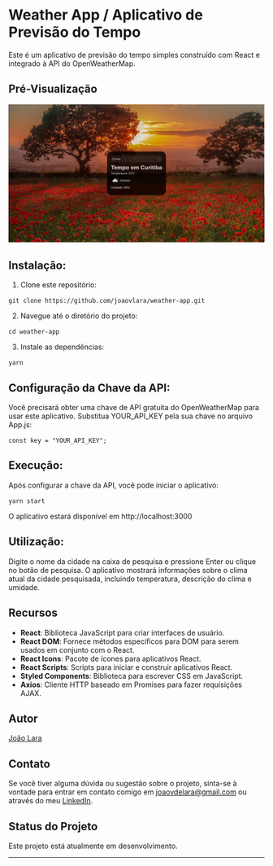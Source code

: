 # Weather App / Aplicativo de Previsão do Tempo

Este é um aplicativo de previsão do tempo simples construído com React e integrado à API do OpenWeatherMap.

## Pré-Visualização

![Pré-Visualização da interface](./public/preview.png)

## Instalação:

1. Clone este repositório: 
```
git clone https://github.com/joaovlara/weather-app.git
```

2. Navegue até o diretório do projeto: 
```
cd weather-app
```

3. Instale as dependências: 
```
yarn
```

## Configuração da Chave da API:

Você precisará obter uma chave de API gratuita do OpenWeatherMap para usar este aplicativo. Substitua YOUR_API_KEY pela sua chave no arquivo App.js:

```
const key = "YOUR_API_KEY";
```

## Execução:

Após configurar a chave da API, você pode iniciar o aplicativo: 

```
yarn start
```

O aplicativo estará disponível em http://localhost:3000

## Utilização:
Digite o nome da cidade na caixa de pesquisa e pressione Enter ou clique no botão de pesquisa.
O aplicativo mostrará informações sobre o clima atual da cidade pesquisada, incluindo temperatura, descrição do clima e umidade.

## Recursos 

- **React**: Biblioteca JavaScript para criar interfaces de usuário.
- **React DOM**: Fornece métodos específicos para DOM para serem usados em conjunto com o React.
- **React Icons**: Pacote de ícones para aplicativos React.
- **React Scripts**: Scripts para iniciar e construir aplicativos React.
- **Styled Components**: Biblioteca para escrever CSS em JavaScript.
- **Axios**: Cliente HTTP baseado em Promises para fazer requisições AJAX.

## Autor

[João Lara](https://www.linkedin.com/in/joaovlara/)

## Contato

Se você tiver alguma dúvida ou sugestão sobre o projeto, sinta-se à vontade para entrar em contato comigo em [joaovdelara@gmail.com](joaovdelara@gmail.com) ou através do meu [LinkedIn](https://www.linkedin.com/in/joaovlara/).

## Status do Projeto

Este projeto está atualmente em desenvolvimento.

---
